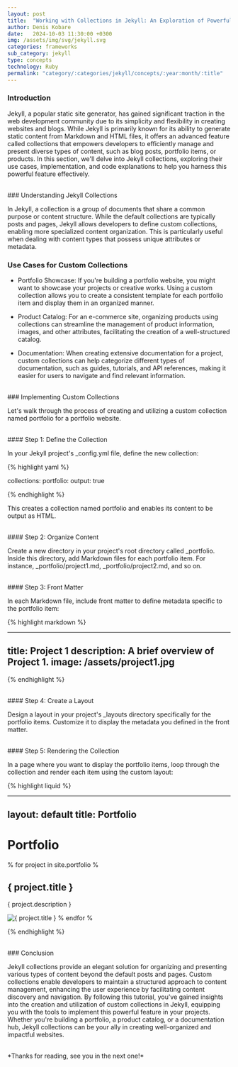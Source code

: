```yaml
---
layout: post
title:  "Working with Collections in Jekyll: An Exploration of Powerful Content Organization"
author: Denis Kobare
date:   2024-10-03 11:30:00 +0300
img: /assets/img/svg/jekyll.svg
categories: frameworks
sub_category: jekyll
type: concepts
technology: Ruby
permalink: "category/:categories/jekyll/concepts/:year:month/:title"
---
```



### Introduction

Jekyll, a popular static site generator, has gained significant traction in the 
web development community due to its simplicity and flexibility in creating 
websites and blogs. While Jekyll is primarily known for its ability to generate 
static content from Markdown and HTML files, it offers an advanced feature 
called collections that empowers developers to efficiently manage and present 
diverse types of content, such as blog posts, portfolio items, or products. In 
this section, we'll delve into Jekyll collections, exploring their use cases, 
implementation, and code explanations to help you harness this powerful feature 
effectively.



<br>
### Understanding Jekyll Collections

In Jekyll, a collection is a group of documents that share a common purpose or 
content structure. While the default collections are typically posts and pages, 
Jekyll allows developers to define custom collections, enabling more specialized 
content organization. This is particularly useful when dealing with content 
types that possess unique attributes or metadata.



### Use Cases for Custom Collections

- Portfolio Showcase: If you're building a portfolio website, you might want to 
showcase your projects or creative works. Using a custom collection allows you 
to create a consistent template for each portfolio item and display them in an 
organized manner.

- Product Catalog: For an e-commerce site, organizing products using collections 
can streamline the management of product information, images, and other 
attributes, facilitating the creation of a well-structured catalog.

- Documentation: When creating extensive documentation for a project, custom 
collections can help categorize different types of documentation, such as guides, 
tutorials, and API references, making it easier for users to navigate and find 
relevant information.



<br>
### Implementing Custom Collections

Let's walk through the process of creating and utilizing a custom collection 
named portfolio for a portfolio website.



<br>
#### Step 1: Define the Collection

In your Jekyll project's _config.yml file, define the new collection:

{% highlight yaml %}

collections:
  portfolio:
    output: true

{% endhighlight %}


This creates a collection named portfolio and enables its content to be output 
as HTML.



<br>
#### Step 2: Organize Content

Create a new directory in your project's root directory called _portfolio. 
Inside this directory, add Markdown files for each portfolio item. For instance, 
_portfolio/project1.md, _portfolio/project2.md, and so on.



<br>
#### Step 3: Front Matter

In each Markdown file, include front matter to define metadata specific to the 
portfolio item:

{% highlight markdown %}

---
title: Project 1
description: A brief overview of Project 1.
image: /assets/project1.jpg
---

{% endhighlight %}


<br>
#### Step 4: Create a Layout

Design a layout in your project's _layouts directory specifically for the 
portfolio items. Customize it to display the metadata you defined in the front 
matter.



<br>
#### Step 5: Rendering the Collection

In a page where you want to display the portfolio items, loop through the 
collection and render each item using the custom layout:


{% highlight liquid %}

---
layout: default
title: Portfolio
---

<h1>Portfolio</h1>

% for project in site.portfolio %
  <h2>{ project.title }</h2>
  <p>{ project.description }</p>
  <img src="{ project.image }" alt="{ project.title }">
% endfor %

{% endhighlight %}


<br>
### Conclusion

Jekyll collections provide an elegant solution for organizing and presenting 
various types of content beyond the default posts and pages. Custom collections 
enable developers to maintain a structured approach to content management, 
enhancing the user experience by facilitating content discovery and navigation. 
By following this tutorial, you've gained insights into the creation and 
utilization of custom collections in Jekyll, equipping you with the tools to 
implement this powerful feature in your projects. Whether you're building a 
portfolio, a product catalog, or a documentation hub, Jekyll collections can be 
your ally in creating well-organized and impactful websites.



<br>
*Thanks for reading, see you in the next one!*
